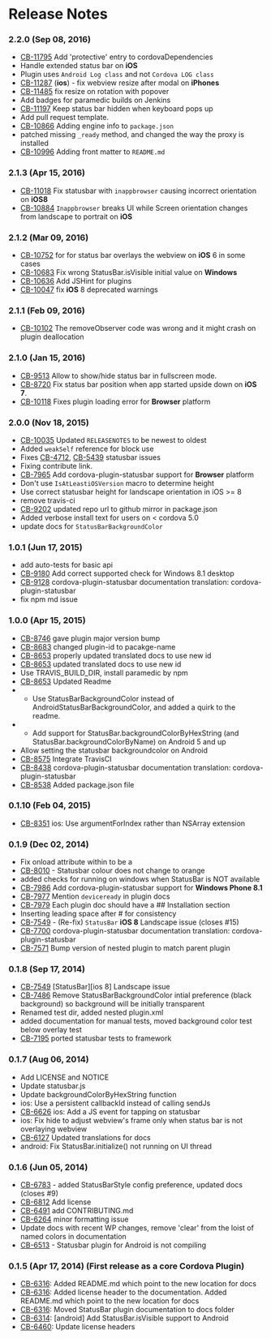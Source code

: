 <!--
#
# Licensed to the Apache Software Foundation (ASF) under one
# or more contributor license agreements.  See the NOTICE file
# distributed with this work for additional information
# regarding copyright ownership.  The ASF licenses this file
# to you under the Apache License, Version 2.0 (the
# "License"); you may not use this file except in compliance
# with the License.  You may obtain a copy of the License at
#
# http://www.apache.org/licenses/LICENSE-2.0
#
# Unless required by applicable law or agreed to in writing,
# software distributed under the License is distributed on an
# "AS IS" BASIS, WITHOUT WARRANTIES OR CONDITIONS OF ANY
#  KIND, either express or implied.  See the License for the
# specific language governing permissions and limitations
# under the License.
#
-->

# Release Notes

### 2.2.0 (Sep 08, 2016)

- [CB-11795](https://issues.apache.org/jira/browse/CB-11795) Add 'protective' entry to cordovaDependencies
- Handle extended status bar on **iOS**
- Plugin uses `Android Log class` and not `Cordova LOG class`
- [CB-11287](https://issues.apache.org/jira/browse/CB-11287) (**ios**) - fix webview resize after modal on **iPhones**
- [CB-11485](https://issues.apache.org/jira/browse/CB-11485) fix resize on rotation with popover
- Add badges for paramedic builds on Jenkins
- [CB-11197](https://issues.apache.org/jira/browse/CB-11197) Keep status bar hidden when keyboard pops up
- Add pull request template.
- [CB-10866](https://issues.apache.org/jira/browse/CB-10866) Adding engine info to `package.json`
- patched missing `_ready` method, and changed the way the proxy is installed
- [CB-10996](https://issues.apache.org/jira/browse/CB-10996) Adding front matter to `README.md`

### 2.1.3 (Apr 15, 2016)

- [CB-11018](https://issues.apache.org/jira/browse/CB-11018) Fix statusbar with `inappbrowser` causing incorrect orientation on **iOS8**
- [CB-10884](https://issues.apache.org/jira/browse/CB-10884) `Inappbrowser` breaks UI while Screen orientation changes from landscape to portrait on **iOS**

### 2.1.2 (Mar 09, 2016)

- [CB-10752](https://issues.apache.org/jira/browse/CB-10752) for for status bar overlays the webview on **iOS** 6 in some cases
- [CB-10683](https://issues.apache.org/jira/browse/CB-10683) Fix wrong StatusBar.isVisible initial value on **Windows**
- [CB-10636](https://issues.apache.org/jira/browse/CB-10636) Add JSHint for plugins
- [CB-10047](https://issues.apache.org/jira/browse/CB-10047) fix **iOS** 8 deprecated warnings

### 2.1.1 (Feb 09, 2016)

- [CB-10102](https://issues.apache.org/jira/browse/CB-10102) The removeObserver code was wrong and it might crash on plugin deallocation

### 2.1.0 (Jan 15, 2016)

- [CB-9513](https://issues.apache.org/jira/browse/CB-9513) Allow to show/hide status bar in fullscreen mode.
- [CB-8720](https://issues.apache.org/jira/browse/CB-8720) Fix status bar position when app started upside down on **iOS 7**.
- [CB-10118](https://issues.apache.org/jira/browse/CB-10118) Fixes plugin loading error for **Browser** platform

### 2.0.0 (Nov 18, 2015)

- [CB-10035](https://issues.apache.org/jira/browse/CB-10035) Updated `RELEASENOTES` to be newest to oldest
- Added `weakSelf` reference for block use
- Fixes [CB-4712](https://issues.apache.org/jira/browse/CB-4712), [CB-5439](https://issues.apache.org/jira/browse/CB-5439) statusbar issues
- Fixing contribute link.
- [CB-7965](https://issues.apache.org/jira/browse/CB-7965) Add cordova-plugin-statusbar support for **Browser** platform
- Don't use `IsAtLeastiOSVersion` macro to determine height
- Use correct statusbar height for landscape orientation in iOS >= 8
- remove travis-ci
- [CB-9202](https://issues.apache.org/jira/browse/CB-9202) updated repo url to github mirror in package.json
- Added verbose install text for users on < cordova 5.0
- update docs for `StatusBarBackgroundColor`

### 1.0.1 (Jun 17, 2015)

- add auto-tests for basic api
- [CB-9180](https://issues.apache.org/jira/browse/CB-9180) Add correct supported check for Windows 8.1 desktop
- [CB-9128](https://issues.apache.org/jira/browse/CB-9128) cordova-plugin-statusbar documentation translation: cordova-plugin-statusbar
- fix npm md issue

### 1.0.0 (Apr 15, 2015)

- [CB-8746](https://issues.apache.org/jira/browse/CB-8746) gave plugin major version bump
- [CB-8683](https://issues.apache.org/jira/browse/CB-8683) changed plugin-id to pacakge-name
- [CB-8653](https://issues.apache.org/jira/browse/CB-8653) properly updated translated docs to use new id
- [CB-8653](https://issues.apache.org/jira/browse/CB-8653) updated translated docs to use new id
- Use TRAVIS_BUILD_DIR, install paramedic by npm
- [CB-8653](https://issues.apache.org/jira/browse/CB-8653) Updated Readme
- - Use StatusBarBackgroundColor instead of AndroidStatusBarBackgroundColor, and added a quirk to the readme.
- - Add support for StatusBar.backgroundColorByHexString (and StatusBar.backgroundColorByName) on Android 5 and up
- Allow setting the statusbar backgroundcolor on Android
- [CB-8575](https://issues.apache.org/jira/browse/CB-8575) Integrate TravisCI
- [CB-8438](https://issues.apache.org/jira/browse/CB-8438) cordova-plugin-statusbar documentation translation: cordova-plugin-statusbar
- [CB-8538](https://issues.apache.org/jira/browse/CB-8538) Added package.json file

### 0.1.10 (Feb 04, 2015)

- [CB-8351](https://issues.apache.org/jira/browse/CB-8351) ios: Use argumentForIndex rather than NSArray extension

### 0.1.9 (Dec 02, 2014)

- Fix onload attribute within <feature> to be a <param>
- [CB-8010](https://issues.apache.org/jira/browse/CB-8010) - Statusbar colour does not change to orange
- added checks for running on windows when StatusBar is NOT available
- [CB-7986](https://issues.apache.org/jira/browse/CB-7986) Add cordova-plugin-statusbar support for **Windows Phone 8.1**
- [CB-7977](https://issues.apache.org/jira/browse/CB-7977) Mention `deviceready` in plugin docs
- [CB-7979](https://issues.apache.org/jira/browse/CB-7979) Each plugin doc should have a ## Installation section
- Inserting leading space after # for consistency
- [CB-7549](https://issues.apache.org/jira/browse/CB-7549) - (Re-fix) `StatusBar` **iOS 8** Landscape issue (closes #15)
- [CB-7700](https://issues.apache.org/jira/browse/CB-7700) cordova-plugin-statusbar documentation translation: cordova-plugin-statusbar
- [CB-7571](https://issues.apache.org/jira/browse/CB-7571) Bump version of nested plugin to match parent plugin

### 0.1.8 (Sep 17, 2014)

- [CB-7549](https://issues.apache.org/jira/browse/CB-7549) [StatusBar][ios 8] Landscape issue
- [CB-7486](https://issues.apache.org/jira/browse/CB-7486) Remove StatusBarBackgroundColor intial preference (black background) so background will be initially transparent
- Renamed test dir, added nested plugin.xml
- added documentation for manual tests, moved background color test below overlay test
- [CB-7195](https://issues.apache.org/jira/browse/CB-7195) ported statusbar tests to framework

### 0.1.7 (Aug 06, 2014)

- Add LICENSE and NOTICE
- Update statusbar.js
- Update backgroundColorByHexString function
- ios: Use a persistent callbackId instead of calling sendJs
- [CB-6626](https://issues.apache.org/jira/browse/CB-6626) ios: Add a JS event for tapping on statusbar
- ios: Fix hide to adjust webview's frame only when status bar is not overlaying webview
- [CB-6127](https://issues.apache.org/jira/browse/CB-6127) Updated translations for docs
- android: Fix StatusBar.initialize() not running on UI thread

### 0.1.6 (Jun 05, 2014)

- [CB-6783](https://issues.apache.org/jira/browse/CB-6783) - added StatusBarStyle config preference, updated docs (closes #9)
- [CB-6812](https://issues.apache.org/jira/browse/CB-6812) Add license
- [CB-6491](https://issues.apache.org/jira/browse/CB-6491) add CONTRIBUTING.md
- [CB-6264](https://issues.apache.org/jira/browse/CB-6264) minor formatting issue
- Update docs with recent WP changes, remove 'clear' from the loist of named colors in documentation
- [CB-6513](https://issues.apache.org/jira/browse/CB-6513) - Statusbar plugin for Android is not compiling

### 0.1.5 (Apr 17, 2014) (First release as a core Cordova Plugin)

- [CB-6316](https://issues.apache.org/jira/browse/CB-6316): Added README.md which point to the new location for docs
- [CB-6316](https://issues.apache.org/jira/browse/CB-6316): Added license header to the documentation. Added README.md which point to the new location for docs
- [CB-6316](https://issues.apache.org/jira/browse/CB-6316): Moved StatusBar plugin documentation to docs folder
- [CB-6314](https://issues.apache.org/jira/browse/CB-6314): [android] Add StatusBar.isVisible support to Android
- [CB-6460](https://issues.apache.org/jira/browse/CB-6460): Update license headers
